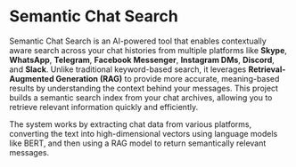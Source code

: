 # Semantic Chat Search

Semantic Chat Search is an AI-powered tool that enables contextually aware search across your chat histories from multiple platforms like **Skype**, **WhatsApp**, **Telegram**, **Facebook Messenger**, **Instagram DMs**, **Discord**, and **Slack**. Unlike traditional keyword-based search, it leverages **Retrieval-Augmented Generation (RAG)** to provide more accurate, meaning-based results by understanding the context behind your messages. This project builds a semantic search index from your chat archives, allowing you to retrieve relevant information quickly and efficiently.

The system works by extracting chat data from various platforms, converting the text into high-dimensional vectors using language models like BERT, and then using a RAG model to return semantically relevant messages.
